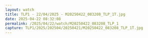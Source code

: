 ```yaml
---
layout: watch
title: TLP1 - 22/04/2025 - M20250422_083208_TLP_1T.jpg
date: 2025-04-22 08:32:08
permalink: /2025/04/22/watch/M20250422_083208_TLP_1
capture: TLP1/2025/202504/20250421/M20250422_083208_TLP_1T.jpg
---
```


